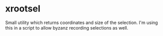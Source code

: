 # xrootsel

Small utility which returns coordinates and size of the selection. I'm using this in a script to allow byzanz recording selections as well.
